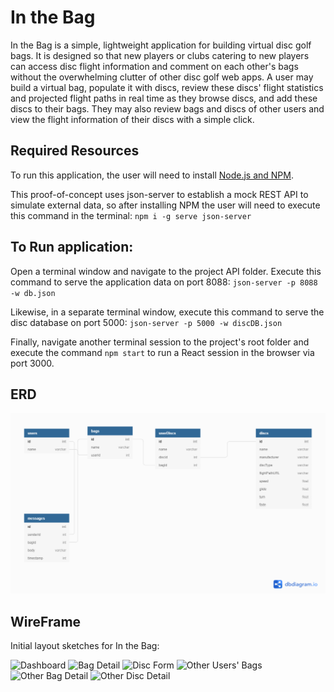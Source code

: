 # In the Bag

In the Bag is a simple, lightweight application for building virtual disc golf bags. It is designed so that new players or clubs catering to new players can access disc flight information and comment on each other's bags without the overwhelming clutter of other disc golf web apps. A user may build a virtual bag, populate it with discs, review these discs' flight statistics and projected flight paths in real time as they browse discs, and add these discs to their bags. They may also review bags and discs of other users and view the flight information of their discs with a simple click.

## Required Resources

To run this application, the user will need to install [Node.js and NPM](https://nodejs.org/en/download/).

This proof-of-concept uses json-server to establish a mock REST API to simulate external data, so after installing NPM the user will need to execute this command in the terminal: `npm i -g serve json-server`

## To Run application:

Open a terminal window and navigate to the project API folder. Execute this command to serve the application data on port 8088: `json-server -p 8088 -w db.json`

Likewise, in a separate terminal window, execute this command to serve the disc database on port 5000: `json-server -p 5000 -w discDB.json`

Finally, navigate another terminal session to the project's root folder and execute the command `npm start` to run a React session in the browser via port 3000.

## ERD

![Tentative data mapping for In the Bag](./Capstone-ERD.png)

## WireFrame

Initial layout sketches for In the Bag:

![Dashboard](./wireframe1.png)
![Bag Detail](./wireframe2.png)
![Disc Form](./wireframe3.png)
![Other Users' Bags](./wireframe4.png)
![Other Bag Detail](./wireframe5.png)
![Other Disc Detail](./wireframe6.png)
